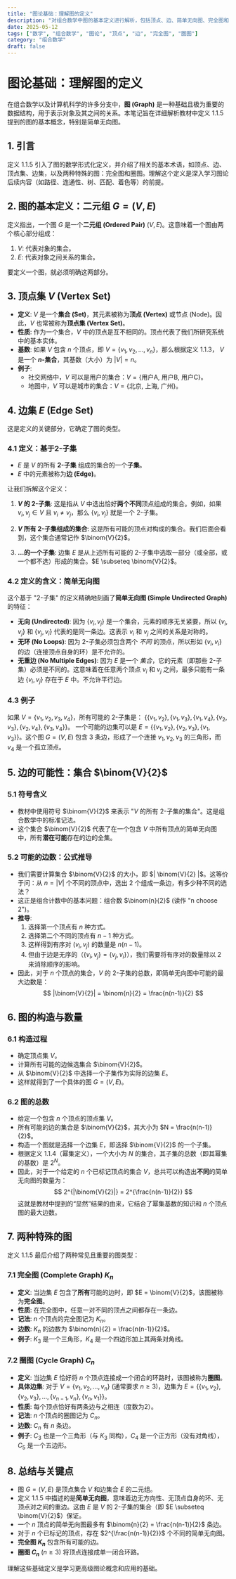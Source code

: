 ```yaml
---
title: "图论基础：理解图的定义"
description: "对组合数学中图的基本定义进行解析，包括顶点、边、简单无向图、完全图和圈图的概念。"
date: 2025-05-12 
tags: ["数学", "组合数学", "图论", "顶点", "边", "完全图", "圈图"]
category: "组合数学"
draft: false
---
```


# 图论基础：理解图的定义

在组合数学以及计算机科学的许多分支中，**图 (Graph)** 是一种基础且极为重要的数据结构，用于表示对象及其之间的关系。本笔记旨在详细解析教材中定义 1.1.5 提到的图的基本概念，特别是简单无向图。

## 1. 引言

定义 1.1.5 引入了图的数学形式化定义，并介绍了相关的基本术语，如顶点、边、顶点集、边集，以及两种特殊的图：完全图和圈图。理解这个定义是深入学习图论后续内容（如路径、连通性、树、匹配、着色等）的前提。

## 2. 图的基本定义：二元组 $G = (V, E)$

定义指出，一个图 $G$ 是一个**二元组 (Ordered Pair)** $(V, E)$。这意味着一个图由两个核心部分组成：

1.  $V$: 代表对象的集合。
2.  $E$: 代表对象之间关系的集合。

要定义一个图，就必须明确这两部分。

## 3. 顶点集 $V$ (Vertex Set)

*   **定义**: $V$ 是一个**集合 (Set)**，其元素被称为**顶点 (Vertex)** 或节点 (Node)。因此，$V$ 也常被称为**顶点集 (Vertex Set)**。
*   **性质**: 作为一个集合，$V$ 中的顶点是互不相同的。顶点代表了我们所研究系统中的基本实体。
*   **基数**: 如果 $V$ 包含 $n$ 个顶点，即 $V = \{v_1, v_2, \dots, v_n\}$，那么根据定义 1.1.3， $V$ 是一个 **$n$-集合**，其基数（大小）为 $|V| = n$。
*   **例子**:
    *   社交网络中，$V$ 可以是用户的集合：$V = \{\text{用户A, 用户B, 用户C}\}$。
    *   地图中，$V$ 可以是城市的集合：$V = \{\text{北京, 上海, 广州}\}$。

## 4. 边集 $E$ (Edge Set)

这是定义的关键部分，它确定了图的类型。

### 4.1 定义：基于2-子集

*   $E$ 是 $V$ 的所有 **2-子集** 组成的集合的一个**子集**。
*   $E$ 中的元素被称为**边 (Edge)**。

让我们拆解这个定义：

1.  **$V$ 的 2-子集**: 这是指从 $V$ 中选出恰好**两个不同**顶点组成的集合。例如，如果 $v_i, v_j \in V$ 且 $v_i \neq v_j$，那么 $\{v_i, v_j\}$ 就是一个 2-子集。

2.  **$V$ 所有 2-子集组成的集合**: 这是所有可能的顶点对构成的集合。我们后面会看到，这个集合通常记作 $\binom{V}{2}$。

3.  **...的一个子集**: 边集 $E$ 是从上述所有可能的 2-子集中选取一部分（或全部，或一个都不选）形成的集合。$E \subseteq \binom{V}{2}$。

### 4.2 定义的含义：简单无向图

这个基于 "2-子集" 的定义精确地刻画了**简单无向图 (Simple Undirected Graph)** 的特征：

*   **无向 (Undirected)**: 因为 $\{v_i, v_j\}$ 是一个集合，元素的顺序无关紧要，所以 $\{v_i, v_j\}$ 和 $\{v_j, v_i\}$ 代表的是同一条边。这表示 $v_i$ 和 $v_j$ 之间的关系是对称的。
*   **无环 (No Loops)**: 因为 2-子集必须包含两个 *不同* 的顶点，所以形如 $\{v_i, v_i\}$ 的边（连接顶点自身的环）是不允许的。
*   **无重边 (No Multiple Edges)**: 因为 $E$ 是一个 *集合*，它的元素（即那些 2-子集）必须是不同的。这意味着在任意两个顶点 $v_i$ 和 $v_j$ 之间，最多只能有一条边 $\{v_i, v_j\}$ 存在于 $E$ 中。不允许平行边。

### 4.3 例子

如果 $V = \{v_1, v_2, v_3, v_4\}$，所有可能的 2-子集是：
$\{\{v_1, v_2\}, \{v_1, v_3\}, \{v_1, v_4\}, \{v_2, v_3\}, \{v_2, v_4\}, \{v_3, v_4\}\}$。
一个可能的边集可以是 $E = \{\{v_1, v_2\}, \{v_2, v_3\}, \{v_1, v_3\}\}$。这个图 $G=(V,E)$ 包含 3 条边，形成了一个连接 $v_1, v_2, v_3$ 的三角形，而 $v_4$ 是一个孤立顶点。

## 5. 边的可能性：集合 $\binom{V}{2}$

### 5.1 符号含义

*   教材中使用符号 $\binom{V}{2}$ 来表示 "$V$ 的所有 2-子集的集合"。这是组合数学中的标准记法。
*   这个集合 $\binom{V}{2}$ 代表了在一个包含 $V$ 中所有顶点的简单无向图中，所有**潜在可能**存在的边的全集。

### 5.2 可能的边数：公式推导

*   我们需要计算集合 $\binom{V}{2}$ 的大小，即 $| \binom{V}{2} |$。这等价于问：从 $n = |V|$ 个不同的顶点中，选出 2 个组成一条边，有多少种不同的选法？
*   这正是组合计数中的基本问题：组合数 $\binom{n}{2}$ (读作 "n choose 2")。
*   **推导**:
    1.  选择第一个顶点有 $n$ 种方式。
    2.  选择第二个不同的顶点有 $n-1$ 种方式。
    3.  这样得到有序对 $(v_i, v_j)$ 的数量是 $n(n-1)$。
    4.  但由于边是无序的（$\{v_i, v_j\} = \{v_j, v_i\}$），我们需要将有序对的数量除以 2 来消除顺序的影响。
*   因此，对于 $n$ 个顶点的集合，$V$ 的 2-子集的总数，即简单无向图中可能的最大边数是：
    $$ |\binom{V}{2}| = \binom{n}{2} = \frac{n(n-1)}{2} $$

## 6. 图的构造与数量

### 6.1 构造过程

*   确定顶点集 $V$。
*   计算所有可能的边候选集合 $\binom{V}{2}$。
*   从 $\binom{V}{2}$ 中选择一个子集作为实际的边集 $E$。
*   这样就得到了一个具体的图 $G = (V, E)$。

### 6.2 图的总数

*   给定一个包含 $n$ 个顶点的顶点集 $V$。
*   所有可能的边的集合是 $\binom{V}{2}$，其大小为 $N = \frac{n(n-1)}{2}$。
*   构造一个图就是选择一个边集 $E$，即选择 $\binom{V}{2}$ 的一个子集。
*   根据定义 1.1.4（幂集定义），一个大小为 $N$ 的集合，其子集的总数（即其幂集的基数）是 $2^N$。
*   因此，对于一个给定的 $n$ 个已标记顶点的集合 $V$，总共可以构造出**不同**的简单无向图的数量为：
    $$ 2^{|\binom{V}{2}|} = 2^{\frac{n(n-1)}{2}} $$
    这就是教材中提到的“显然”结果的由来，它结合了幂集基数的知识和 $n$ 个顶点图的最大边数。

## 7. 两种特殊的图

定义 1.1.5 最后介绍了两种常见且重要的图类型：

### 7.1 完全图 (Complete Graph) $K_n$

*   **定义**: 当边集 $E$ 包含了**所有**可能的边时，即 $E = \binom{V}{2}$，该图被称为**完全图**。
*   **性质**: 在完全图中，任意一对不同的顶点之间都存在一条边。
*   **记法**: $n$ 个顶点的完全图记为 $K_n$。
*   **边数**: $K_n$ 的边数为 $\binom{n}{2} = \frac{n(n-1)}{2}$。
*   **例子**: $K_3$ 是一个三角形，$K_4$ 是一个四边形加上其两条对角线。

### 7.2 圈图 (Cycle Graph) $C_n$

*   **定义**: 当边集 $E$ 恰好将 $n$ 个顶点连接成一个闭合的环路时，该图被称为**圈图**。
*   **具体边集**: 对于 $V = \{v_1, v_2, \dots, v_n\}$ (通常要求 $n \ge 3$)，边集为 $E = \{\{v_1, v_2\}, \{v_2, v_3\}, \dots, \{v_{n-1}, v_n\}, \{v_n, v_1\}\}$。
*   **性质**: 每个顶点恰好有两条边与之相连（度数为2）。
*   **记法**: $n$ 个顶点的圈图记为 $C_n$。
*   **边数**: $C_n$ 有 $n$ 条边。
*   **例子**: $C_3$ 也是一个三角形（与 $K_3$ 同构），$C_4$ 是一个正方形（没有对角线），$C_5$ 是一个五边形。

## 8. 总结与关键点

*   图 $G=(V,E)$ 是顶点集合 $V$ 和边集合 $E$ 的二元组。
*   定义 1.1.5 中描述的是**简单无向图**，意味着边无方向性、无顶点自身的环、无顶点对之间的重边。这由 $E$ 是 $V$ 的 2-子集的集合（即 $E \subseteq \binom{V}{2}$）保证。
*   一个 $n$ 顶点的简单无向图最多有 $\binom{n}{2} = \frac{n(n-1)}{2}$ 条边。
*   对于 $n$ 个已标记的顶点，存在 $2^{\frac{n(n-1)}{2}}$ 个不同的简单无向图。
*   **完全图 $K_n$** 包含所有可能的边。
*   **圈图 $C_n$** ($n \ge 3$) 将顶点连接成单一闭合环路。

理解这些基础定义是学习更高级图论概念和应用的基础。